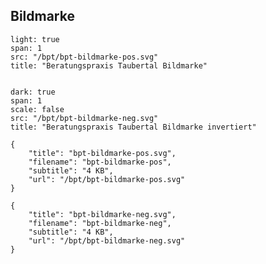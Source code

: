 ## Bildmarke

```image
light: true
span: 1
src: "/bpt/bpt-bildmarke-pos.svg"
title: "Beratungspraxis Taubertal Bildmarke"
```

```hint|neutral,span-2

```

```image
dark: true
span: 1
scale: false
src: "/bpt/bpt-bildmarke-neg.svg"
title: "Beratungspraxis Taubertal Bildmarke invertiert"
```

```download|span-3
{
    "title": "bpt-bildmarke-pos.svg",
    "filename": "bpt-bildmarke-pos",
    "subtitle": "4 KB",
    "url": "/bpt/bpt-bildmarke-pos.svg"
}
```

```download|span-3
{
    "title": "bpt-bildmarke-neg.svg",
    "filename": "bpt-bildmarke-neg",
    "subtitle": "4 KB",
    "url": "/bpt/bpt-bildmarke-neg.svg"
}
```
